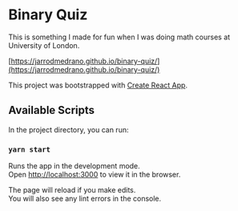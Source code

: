 # Binary Quiz

This is something I made for fun when I was doing math courses at University of London.

[https://jarrodmedrano.github.io/binary-quiz/](https://jarrodmedrano.github.io/binary-quiz/)

This project was bootstrapped with [Create React App](https://github.com/facebook/create-react-app).

## Available Scripts

In the project directory, you can run:

### `yarn start`

Runs the app in the development mode.<br />
Open [http://localhost:3000](http://localhost:3000) to view it in the browser.

The page will reload if you make edits.<br />
You will also see any lint errors in the console.
